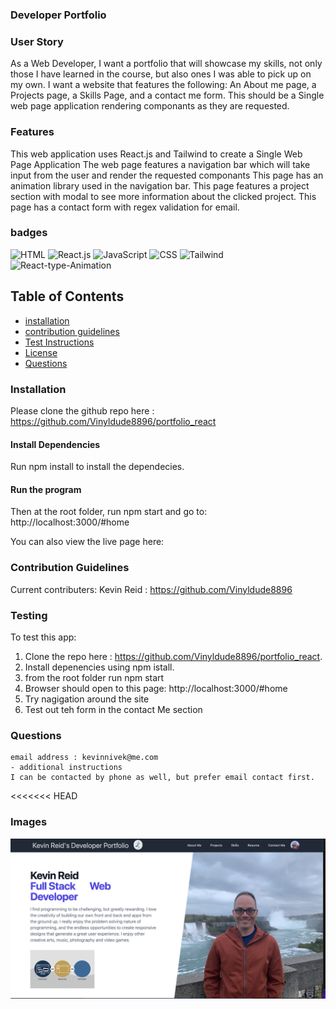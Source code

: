### Developer Portfolio 
### User Story

As a Web Developer, I want a portfolio that will showcase my skills, not only those I have learned in the course, but also ones I was able to pick up on my own. I want a website that features the following: An About me page, a Projects page, a Skills Page, and a contact me form. This should be a Single web page application rendering componants as they are requested.

### Features
This web application uses React.js and Tailwind to create a Single Web Page Application
The web page features a navigation bar which will take input from the user and render the requested componants
This page has an animation library used in the navigation bar.
This page features a project section with modal to see more information about the clicked project.
This page has a contact form with regex validation for email.

### badges
![HTML](https://img.shields.io/badge/HTML-License-blue)
![React.js](https://img.shields.io/badge/React.js-License-yellowgreen)
![JavaScript](https://img.shields.io/badge/JavaScript-License-lightblue)
![CSS](https://img.shields.io/badge/CSS-License-lightgrey)
![Tailwind](https://img.shields.io/badge/Tailwind-License-yellowgreen)
![React-type-Animation](https://img.shields.io/badge/ReactTypeAnimation-License-lightblue)

## Table of Contents

- [installation](#installation)
- [contribution guidelines](#contribution)
- [Test Instructions](#testing)
- [License](#license)
- [Questions](#questions)

### Installation
Please clone the github repo here :
https://github.com/Vinyldude8896/portfolio_react

#### Install Dependencies
Run npm install to install the dependecies.

#### Run the program
Then at the root folder, run npm start and go to:
http://localhost:3000/#home

You can also view the live page here: <br />


### Contribution Guidelines
Current contributers:
Kevin Reid : https://github.com/Vinyldude8896 <br />


### Testing
To test this app:<br />
1. Clone the repo here : https://github.com/Vinyldude8896/portfolio_react. <br />
2. Install depenencies using npm istall. <br />
3. from the root folder run npm start <br />
4. Browser should open to this page: http://localhost:3000/#home <br />
5. Try nagigation around the site <br />
6. Test out teh form in the contact Me section <br />

### Questions
    email address : kevinnivek@me.com
    - additional instructions 
    I can be contacted by phone as well, but prefer email contact first.

<<<<<<< HEAD
### Images

<img src="./src/Assets/Kevins_Developer_portfolio.png" alt="Getting started">
